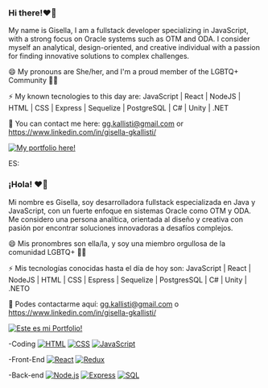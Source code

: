 ### Hi there!❤️‍🔥

My name is Gisella, I am a fullstack developer specializing in JavaScript, with a strong focus on Oracle systems such as OTM and ODA. I consider myself an analytical, design-oriented, and creative individual with a passion for finding innovative solutions to complex challenges.

😄 My pronouns are She/her, and I'm a proud member of the LGBTQ+ Community 🏳️‍🌈

⚡ My known tecnologies to this day are:  JavaScript | React | NodeJS | HTML | CSS | Express | Sequelize | PostgreSQL | C# | Unity | .NET

🎯 You can contact me here: gg.kallisti@gmail.com or https://www.linkedin.com/in/gisella-gkallisti/

[![My portfolio here!](https://img.shields.io/badge/My%20portfolio%20here%21-f2b90c)](https://gkallisti.vercel.app/)


ES:
### ¡Hola! ❤️‍🔥

Mi nombre es Gisella, soy desarrolladora fullstack especializada en Java y JavaScript, con un fuerte enfoque en sistemas Oracle como OTM y ODA. Me considero una persona analítica, orientada al diseño y creativa con pasión por encontrar soluciones innovadoras a desafíos complejos.

😄 Mis pronombres son ella/la, y soy una miembro orgullosa de la comunidad LGBTQ+ 🏳️‍🌈

⚡ Mis tecnologías conocidas hasta el día de hoy son: JavaScript | React | NodeJS | HTML | CSS | Espress | Sequelize | PostgresSQL | C# | Unity | .NETO

🎯 Podes contactarme aquí: gg.kallisti@gmail.com o https://www.linkedin.com/in/gisella-gkallisti/


[![Este es mi Portfolio!](https://img.shields.io/badge/Este%20es%20mi%20Portfolio%21-f2b90c)](https://gkallisti.vercel.app/)



-Coding 
[![HTML](https://img.shields.io/badge/-HTML-orange?style=flat-square)](https://es.wikipedia.org/wiki/HTML)  [![CSS](https://img.shields.io/badge/-CSS-blue?style=flat-square&logo=css3)](https://developer.mozilla.org/docs/Web/CSS)  [![JavaScript](https://img.shields.io/badge/-JavaScript-yellow?style=flat-square&logo=javascript)](https://developer.mozilla.org/docs/Web/JavaScript)

-Front-End 
 [![React](https://img.shields.io/badge/-React-blue?style=flat-square&logo=react)](https://reactjs.org/)  [![Redux](https://img.shields.io/badge/-Redux-purple?style=flat-square&logo=redux)](https://redux.js.org/)

-Back-end 
[![Node.js](https://img.shields.io/badge/-Node.js-green?style=flat-square&logo=node.js)](https://nodejs.org/) [![Express](https://img.shields.io/badge/-Express-black?style=flat-square&logo=express)](https://expressjs.com/) [![SQL](https://img.shields.io/badge/-SQL-blue?style=flat-square&logo=sql)](https://en.wikipedia.org/wiki/SQL)

